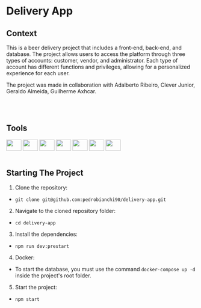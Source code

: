 # Delivery App

## Context
This is a beer delivery project that includes a front-end, back-end, and database. The project allows users to access the platform through three types of accounts: customer, vendor, and administrator. Each type of account has different functions and privileges, allowing for a personalized experience for each user.

The project was made in collaboration with Adalberto Ribeiro, Clever Junior, Geraldo Almeida, Guilherme Axhcar.

<br><br>

## Tools
<div style="display: inline_block">
  <img align="center" height="30" width="40" src="https://cdn.jsdelivr.net/gh/devicons/devicon/icons/css3/css3-plain.svg">
  <img align="center" height="30" width="40" src="https://cdn.jsdelivr.net/gh/devicons/devicon/icons/docker/docker-plain.svg">
  <img align="center" height="30" width="40" src="https://cdn.jsdelivr.net/gh/devicons/devicon/icons/javascript/javascript-plain.svg">
  <img align="center" height="30" width="40" src="https://cdn.jsdelivr.net/gh/devicons/devicon/icons/mysql/mysql-original-wordmark.svg">
  <img align="center" height="30" width="40" src="https://cdn.jsdelivr.net/gh/devicons/devicon/icons/nodejs/nodejs-plain.svg">
  <img align="center" height="30" width="40" src="https://cdn.jsdelivr.net/gh/devicons/devicon/icons/react/react-original.svg">
  <img align="center" height="30" width="40" src="https://cdn.jsdelivr.net/gh/devicons/devicon/icons/sequelize/sequelize-plain.svg">
 </div>
<br>

## Starting The Project
1. Clone the repository:
  * ```git clone git@github.com:pedrobianchi90/delivery-app.git```
2. Navigate to the cloned repository folder:
  * ```cd delivery-app```
3. Install the dependencies:
  * ```npm run dev:prestart```
4. Docker:
  * To start the database, you must use the command `docker-compose up -d` inside the project's root folder.
5. Start the project:
  * ```npm start```


